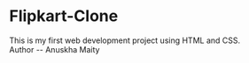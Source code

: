 # Flipkart-Clone
This is my first web development project using HTML and CSS.
<br>
Author -- Anuskha Maity
